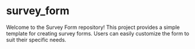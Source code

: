 # survey_form

Welcome to the Survey Form repository! This project provides a simple template for creating survey forms. 
Users can easily customize the form to suit their specific needs.
